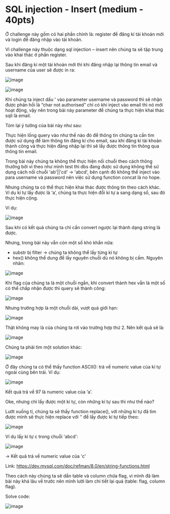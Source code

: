 # SQL injection - Insert (medium - 40pts)

Ở challenge này gồm có hai phần chính là: register để đăng kí tài khoản mới và login để đăng nhập vào tài khoản. 

Vì challenge này thuộc dạng sql injection – insert nên chúng ta sẽ tập trung vào khai thác ở phần register.

Sau khi đăng kí một tài khoản mới thì khi đăng nhập lại thông tin email và username của user sẽ được in ra:

![image](https://user-images.githubusercontent.com/83667873/160068407-602266b9-0ce1-4eb3-ae18-74a873ea86c7.png)

![image](https://user-images.githubusercontent.com/83667873/160068424-b2622ce5-54ac-4850-a6fb-826cf798d732.png)

Khi chúng ta inject dấu ' vào parameter username và password thì sẽ nhận được phản hồi là “char not authorised” chỉ có khi inject vào email thì nó mới hoạt động, vậy nên trong bài này parameter để chúng ta thực hiện khai thác sqli là email.

Tóm lại ý tưởng của bài này như sau:

Thực hiện lồng query vào như thế nào đó để thông tin chúng ta cần tìm được sử dụng để làm thông tin đăng kí cho email, sau khi đăng kí tài khoản thành công và thực hiện đăng nhập lại thì sẽ lấy được thông tin thông qua thông tin email.

Trong bài này chúng ta không thể thực hiện nối chuỗi theo cách thông thưởng bởi vì theo như mình test thì dbs đang được sử dụng không thể sử dụng cách nối chuỗi 'ab'||'cd' -> 'abcd', bên cạnh đó không thể inject vào para username và password nên việc sử dụng function concat là no hope.

Nhưng chúng ta có thể thực hiện khai thác được thông tin theo cách khác. Ví dụ kí tự lấy được là ‘a’, chúng ta thực hiện đổi kí tự a sang dạng số, sau đó thực hiện cộng.

Ví dụ:

![image](https://user-images.githubusercontent.com/83667873/160068665-1e96c6cc-0e3a-4d40-9b42-6809b57aacab.png)

Sau khi có kết quả chúng ta chỉ cần convert ngược lại thành dạng string là được.

Nhưng, trong bài này vẫn còn một số khó khắn nữa:

-	substr bị filter -> chúng ta không thể lấy từng kí tự
-	hex() không thể dung để lấy nguyên chuỗi dù nó không bị cấm. Nguyên nhân:

![image](https://user-images.githubusercontent.com/83667873/160068746-3881a653-f3a4-4e8f-9797-5fd129d1ebfe.png)

Khi flag của chúng ta là một chuỗi ngắn, khi convert thành hex vẫn là một số có thể chấp nhận được thì query sẽ thành công:

![image](https://user-images.githubusercontent.com/83667873/160068781-25fb5a90-41d2-4165-94be-6e0524e491ed.png)


Nhưng trường hợp là một chuỗi dài, vượt quá giới hạn:

![image](https://user-images.githubusercontent.com/83667873/160068813-60809614-e025-433c-bf88-af1b67646ff3.png)

Thật không may là của chúng ta rơi vào trường hợp thứ 2. Nên kết quả sẽ là:

![image](https://user-images.githubusercontent.com/83667873/160068848-0b1c657e-9e0b-448e-8cb7-428b0cecaf91.png)

Chúng ta phải tìm một solution khác:

![image](https://user-images.githubusercontent.com/83667873/160068880-d10d8090-fdc9-4e3a-991f-87fbc298efd0.png)

Ở đây chúng ta có thể thấy function ASCII(): trả về numeric value của kí tự ngoài cùng bên trái. Ví dụ:

![image](https://user-images.githubusercontent.com/83667873/160068931-ad3c069c-52d7-4f5b-abfa-7f65cdf4020e.png)

Kết quả trả về 97 là numeric value của ‘a’.

Oke, nhưng chỉ lấy được một kí tự, còn những kí tự sau thì như thế nào?

Lướt xuống tí, chúng ta sẽ thấy function replace(), với những kí tự đã tìm được mình sẽ thực hiện replace với ‘’ để lấy được kí tự tiếp theo:

![image](https://user-images.githubusercontent.com/83667873/160068976-4e40c59b-38da-4f53-bb9e-fdd1db9b75ea.png)

Ví dụ lấy kí tự c trong chuỗi 'abcd':

![image](https://user-images.githubusercontent.com/83667873/160069699-dfce421b-a70d-420c-85dd-3746bdddcf34.png)

-> Kết quả trả về numeric value của 'c'

Link: https://dev.mysql.com/doc/refman/8.0/en/string-functions.html

Theo cách này chúng ta sẽ dần table và column chứa flag, vì mình đã làm bài này khá lâu về trước nên mình lười làm chi tiết lại quá (table: flag, column flag).

Solve code:

![image](https://user-images.githubusercontent.com/83667873/160069209-85fc3d42-f5c3-4bd2-96e4-612423ff4d9b.png)



